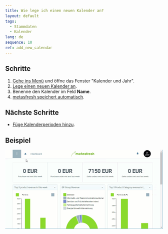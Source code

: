 ```yaml
---
title: Wie lege ich einen neuen Kalender an?
layout: default
tags:
  - Stammdaten
  - Kalender
lang: de
sequence: 10
ref: add_new_calendar
---
```


## Schritte
1. [Gehe ins Menü](Menu) und öffne das Fenster "Kalender und Jahr".
1. [Lege einen neuen Kalender an](Neuer_Datensatz_Fenster_Webui).
1. Benenne den Kalender im Feld **Name**.
1. [metasfresh speichert automatisch](Speicheranzeige).

## Nächste Schritte
- [Füge Kalenderperioden hinzu](Neue_Kalenderperiode_anlegen).

## Beispiel
![](assets/Neuen_Kalender_anlegen.gif)
